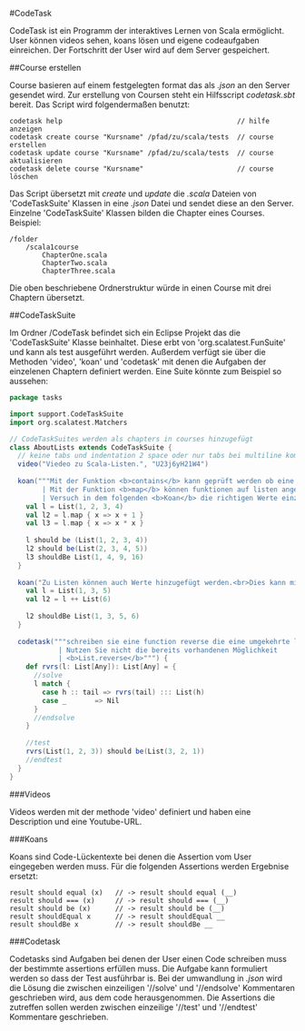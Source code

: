 #CodeTask

CodeTask ist ein Programm der interaktives Lernen von Scala ermöglicht. 
User können videos sehen, koans lösen und eigene codeaufgaben einreichen.
Der Fortschritt der User wird auf dem Server gespeichert.

##Course erstellen

Course basieren auf einem festgelegten format das als *.json* an den Server
gesendet wird. Zur erstellung von Coursen steht ein Hilfsscript *codetask.sbt* 
bereit. Das Script wird folgendermaßen benutzt:

```
codetask help                                           // hilfe anzeigen
codetask create course "Kursname" /pfad/zu/scala/tests  // course erstellen
codetask update course "Kursname" /pfad/zu/scala/tests  // course aktualisieren
codetask delete course "Kursname"                       // course löschen
```
Das Script übersetzt mit *create* und *update* die *.scala* Dateien von 
'CodeTaskSuite' Klassen in eine *.json* Datei und sendet diese an den Server.
Einzelne 'CodeTaskSuite' Klassen bilden die Chapter eines Courses. Beispiel:

```
/folder
    /scala1course
        ChapterOne.scala
        ChapterTwo.scala
        ChapterThree.scala
```
Die oben beschriebene Ordnerstruktur würde in einen Course mit drei Chaptern
übersetzt.

##CodeTaskSuite

Im Ordner /CodeTask befindet sich ein Eclipse Projekt das die 'CodeTaskSuite' 
Klasse beinhaltet. Diese erbt von 'org.scalatest.FunSuite' und kann als test
ausgeführt werden. Außerdem verfügt sie über die Methoden 'video', 'koan' und
'codetask' mit denen die Aufgaben der einzelenen Chaptern definiert werden.
Eine Suite könnte zum Beispiel so aussehen:

```scala
package tasks

import support.CodeTaskSuite
import org.scalatest.Matchers

// CodeTaskSuites werden als chapters in courses hinzugefügt
class AboutLists extends CodeTaskSuite {
  // keine tabs und indentation 2 space oder nur tabs bei multiline kommentaren
  video("Viedeo zu Scala-Listen.", "U23j6yH21W4")
  
  koan("""Mit der Funktion <b>contains</b> kann geprüft werden ob eine Liste ein bestimmtes Element enthält.
        | Mit der Funktion <b>map</b> können funktionen auf listen angewendet werden, die Ergebnisse werden in einer neuen Liste gespeichert.
        | Versuch in dem folgenden <b>Koan</b> die richtigen Werte einzutragen""") {
    val l = List(1, 2, 3, 4)
    val l2 = l.map { x => x + 1 }
    val l3 = l.map { x => x * x }
    
    l should be (List(1, 2, 3, 4))
    l2 should be(List(2, 3, 4, 5))
    l3 shouldBe List(1, 4, 9, 16)
  }
  
  koan("Zu Listen können auch Werte hinzugefügt werden.<br>Dies kann mit <b>++</b> geschehen.") {
    val l = List(1, 3, 5)
    val l2 = l ++ List(6)
    
    l2 shouldBe List(1, 3, 5, 6)
  }
  
  codetask("""schreiben sie eine function reverse die eine umgekehrte liste zurück geben.
            | Nutzen Sie nicht die bereits vorhandenen Möglichkeit
            | <b>List.reverse</b>""") {
    def rvrs(l: List[Any]): List[Any] = {
      //solve
      l match {
        case h :: tail => rvrs(tail) ::: List(h)
        case _       => Nil
      }
      //endsolve
    }
  
    //test
    rvrs(List(1, 2, 3)) should be(List(3, 2, 1))
    //endtest
  }  
}
```
###Videos

Videos werden mit der methode 'video' definiert und haben eine Description und
eine Youtube-URL.

###Koans

Koans sind Code-Lückentexte bei denen die Assertion vom User eingegeben werden
muss. Für die folgenden Assertions werden Ergebnise ersetzt:

```
result should equal (x)   // -> result should equal (__) 
result should === (x)     // -> result should === (__)   
result should be (x)      // -> result should be (__)    
result shouldEqual x      // -> result shouldEqual __    
result shouldBe x         // -> result shouldBe __
```

###Codetask

Codetasks sind Aufgaben bei denen der User einen Code schreiben muss der
bestimmte assertions erfüllen muss. Die Aufgabe kann formuliert werden so dass
der Test ausführbar is. Bei der umwandlung in *.json* wird die Lösung die
zwischen einzeiligen '//solve' und '//endsolve' Kommentaren geschrieben wird,
aus dem code herausgenommen. 
Die Assertions die zutreffen sollen werden zwischen einzeilige '//test' und 
'//endtest' Kommentare geschrieben.